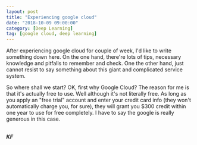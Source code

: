 ```yaml
---
layout: post
title: "Experiencing google cloud"
date: "2018-10-09 09:00:00"
category: [Deep Learning]
tag: [google cloud, deep learning]
---
```


After experiencing google cloud for couple of week, I'd like to write something down here. On the one hand, there're lots of tips, necessary knowledge and pitfalls to remember and check. One the other hand, just cannot resist to say something about this giant and complicated service system.

So where shall we start? OK, first why Google Cloud? The reason for me is that it's actually free to use. Well although it's not literally free. As long as you apply an "free trial" account and enter your credit card info (they won't automatically charge you, for sure), they will grant you $300 credit within one year to use for free completely. I have to say the google is really generous in this case. 





<br>***KF*** 

